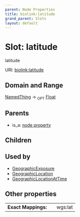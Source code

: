 ```yaml
---
parent: Node Properties
title: biolink:latitude
grand_parent: Slots
layout: default
---
```


# Slot: latitude


latitude

URI: [biolink:latitude](https://w3id.org/biolink/vocab/latitude)

## Domain and Range

[NamedThing](NamedThing.md) ->  <sub>OPT</sub> [Float](types/Float.md)

## Parents

 *  is_a: [node property](node_property.md)

## Children


## Used by

 * [GeographicExposure](GeographicExposure.md)
 * [GeographicLocation](GeographicLocation.md)
 * [GeographicLocationAtTime](GeographicLocationAtTime.md)

## Other properties

|  |  |  |
| --- | --- | --- |
| **Exact Mappings:** | | wgs:lat |

